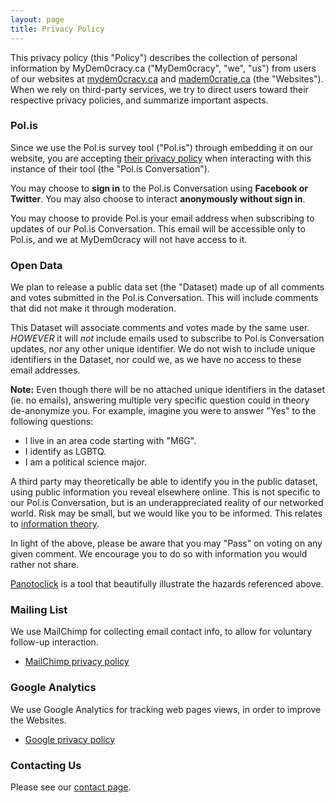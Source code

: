 ```yaml
---
layout: page
title: Privacy Policy
---
```

This privacy policy (this "Policy") describes the collection of personal information
by MyDem0cracy.ca ("MyDem0cracy", "we", "us") from users of our websites at
[mydem0cracy.ca](mydem0cracy.ca) and [madem0cratie.ca](madem0cratie.ca) (the
"Websites"). When we rely on third-party services, we try to direct users
toward their respective privacy policies, and summarize important aspects.

### Pol.is

Since we use the Pol.is survey tool ("Pol.is") through embedding it on our
website, you are accepting [their privacy policy][polis-privacy] when
interacting with this instance of their tool (the "Pol.is Conversation").

You may choose to **sign in** to the Pol.is Conversation using **Facebook or
Twitter**. You may also choose to interact **anonymously without sign in**.

You may choose to provide Pol.is your email address when subscribing to updates
of our Pol.is Conversation. This email will be accessible only to Pol.is, and
we at MyDem0cracy will not have access to it.

### Open Data

We plan to release a public data set (the "Dataset) made up of all comments and
votes submitted in the Pol.is Conversation. This will include comments that did
not make it through moderation.

This Dataset will associate comments and votes made by the same user. _HOWEVER_
it will _not_ include emails used to subscribe to Pol.is Conversation updates,
nor any other unique identifier. We do not wish to include unique
identifiers in the Dataset, nor could we, as we have no access to these email addresses.

**Note:** Even though there will be no attached unique identifiers in the dataset (ie. no
emails), answering multiple very specific question could in theory de-anonymize
you. For example, imagine you were to answer "Yes" to the following questions:

* I live in an area code starting with "M6G".
* I identify as LGBTQ.
* I am a political science major.

A third party may theoretically be able to identify you in the public dataset,
using public information you reveal elsewhere online. This is not specific to our
Pol.is Conversation, but is an underappreciated reality of our networked world.
Risk may be small, but we would like you to be informed. This relates to [information
theory](https://en.wikipedia.org/wiki/Information_theory).

In light of the above, please be aware that you may "Pass" on voting on any
given comment. We encourage you to do so with information you would rather not
share.

[Panotoclick](https://panopticlick.eff.org/) is a tool that beautifully
illustrate the hazards referenced above.

### Mailing List

We use MailChimp for collecting email contact info, to allow for voluntary
follow-up interaction.

* [MailChimp privacy policy](https://mailchimp.com/legal/privacy/)

### Google Analytics

We use Google Analytics for tracking web pages views, in order to improve the
Websites.

* [Google privacy policy](https://www.google.com/intl/en/policies/privacy/)

### Contacting Us

Please see our [contact page](/contact).

<!-- Links -->
   [polis-privacy]: https://pol.is/privacy
